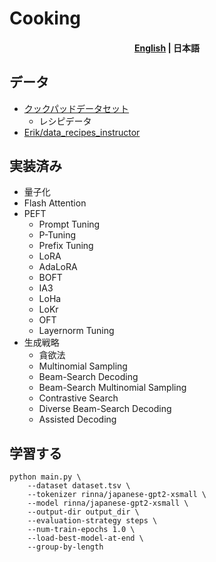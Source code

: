 # Cooking

<h4 align="center">
    <p>
        <a href='https://github.com/Natu-ja/cook/blob/main/README.md'>English</a> | 
        <b>日本語</b>
    </p>
</h4>

## データ
- [クックパッドデータセット](https://www.nii.ac.jp/dsc/idr/cookpad/)
    - レシピデータ
- [Erik/data_recipes_instructor](https://huggingface.co/datasets/Erik/data_recipes_instructor)

## 実装済み
- 量子化
- Flash Attention
- PEFT
    - Prompt Tuning
    - P-Tuning
    - Prefix Tuning
    - LoRA
    - AdaLoRA
    - BOFT
    - IA3
    - LoHa
    - LoKr
    - OFT
    - Layernorm Tuning
- 生成戦略
    - 貪欲法
    - Multinomial Sampling
    - Beam-Search Decoding
    - Beam-Search Multinomial Sampling
    - Contrastive Search
    - Diverse Beam-Search Decoding
    - Assisted Decoding

## 学習する

```
python main.py \
    --dataset dataset.tsv \
    --tokenizer rinna/japanese-gpt2-xsmall \
    --model rinna/japanese-gpt2-xsmall \
    --output-dir output_dir \
    --evaluation-strategy steps \
    --num-train-epochs 1.0 \
    --load-best-model-at-end \
    --group-by-length
```